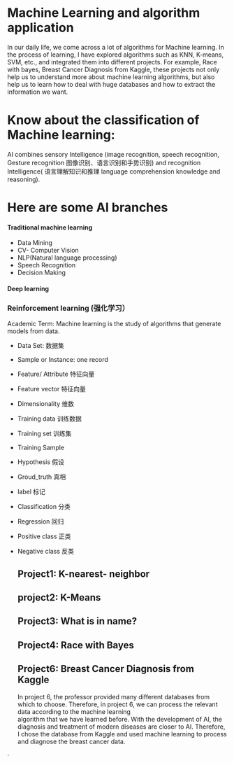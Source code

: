 # Machine Learning and algorithm application
In our daily life, we come across a lot of algorithms for Machine learning. In the process of learning, I have explored algorithms such as KNN, K-means, SVM, etc., and integrated them into different projects. For example, Race with bayes, Breast Cancer Diagnosis from Kaggle, these projects not only help us to understand more about machine learning algorithms, but also help us to learn how to deal with huge databases and how to extract the information we want.


# Know about the classification of Machine learning:
AI combines sensory Intelligence (image recognition, speech recognition, Gesture recognition 图像识别、语言识别和手势识别) and recognition Intelligence( 语言理解知识和推理 language comprehension knowledge and reasoning).
# Here are some AI branches
#### Traditional machine learning
*  Data Mining
* CV- Computer Vision 
* NLP(Natural language processing)
* Speech Recognition
* Decision Making 

#### Deep learning
### Reinforcement learning (强化学习）

Academic Term:
Machine learning is the study of algorithms that generate models from data.
* Data Set: 数据集
* Sample or Instance: one record 
* Feature/ Attribute 特征向量
* Feature vector 特征向量
* Dimensionality 维数
* Training data 训练数据
* Training set 训练集
* Training Sample
* Hypothesis 假设
* Groud_truth 真相
* label 标记
* Classification 分类 
* Regression 回归
* Positive class 正类
* Negative class 反类

  ## Project1: K-nearest- neighbor
  ## project2: K-Means
  ## Project3: What is in name?
  ## Project4: Race with Bayes
  ## Project6: Breast Cancer Diagnosis from Kaggle
  In project 6, the professor provided many different databases from which to choose. Therefore, in project 6, we can process the relevant data according to the machine learning        
  algorithm that we have learned before. With the development of AI, the diagnosis and treatment of modern diseases are closer to AI. Therefore, I chose the database from Kaggle and 
  used machine learning to process and diagnose the breast cancer data.



· 




